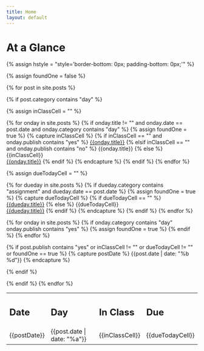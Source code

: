 ```yaml
---
title: Home
layout: default
---
```


# At a Glance

{% assign hstyle = "style='border-bottom: 0px; padding-bottom: 0px;'" %}

<table>
  <tr>
    <td><h2 {{hstyle}}>Date</h2></td>
    <td><h2 {{hstyle}}>Day</h2></td>
    <td><h2 {{hstyle}}>In Class</h2></td>
    <td><h2 {{hstyle}}>Due</h2></td>
  </tr>

{% assign foundOne = false %}
  
{% for post in site.posts %}

{% if post.category contains "day" %}

{% assign inClassCell = "" %}

{% for onday in site.posts %}
  {% if onday.title != "" and onday.date == post.date and onday.category contains "day" %}
    {% assign foundOne = true %}
    {% capture inClassCell %}
    {% if inClassCell == "" and onday.publish contains "yes" %}
        <a href="{{site.base}}{{onday.url}}">{{onday.title}}</a>
    {% elsif inClassCell == "" and onday.publish contains "no" %}
        {{onday.title}}
    {% else %}
      {{inClassCell}}<br/>
      <a href="{{site.base}}{{onday.url}}">{{onday.title}}</a>
    {% endif %}
    {% endcapture %}
  {% endif %}
{% endfor %}

{% assign dueTodayCell = "" %}

{% for dueday in site.posts %}
  {% if dueday.category contains "assignment" and dueday.date == post.date %}
    {% assign foundOne = true %}
    {% capture dueTodayCell %}
    {% if dueTodayCell == "" %}
      <a href="{{site.base}}{{dueday.url}}">{{dueday.title}}</a>
    {% else %}
      {{dueTodayCell}}<br/>
      <a href="{{site.base}}{{dueday.url}}">{{dueday.title}}</a>
    {% endif %}
    {% endcapture %}
  {% endif %}
{% endfor %}

{% for onday in site.posts %}
  {% if onday.category contains "day" onday.publish contains "yes" %}
    {% assign foundOne = true %}
  {% endif %}
{% endfor %}

{% if post.publish contains "yes" or inClassCell != "" or dueTodayCell != "" or foundOne == true %}
{% capture postDate %}
{{post.date | date: "%b %d"}}
{% endcapture %}

<tr>
  <td>{{postDate}}</td>
  <td>{{post.date | date: "%a"}}</td>
  <td>{{inClassCell}}</td>
  <td>{{dueTodayCell}}</td>
</tr>
{% endif %}
    
{% endif %}
{% endfor %}
</table>

